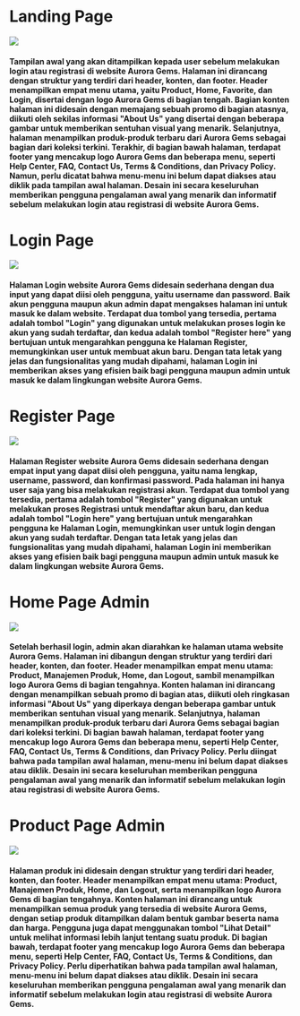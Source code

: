 <h1 class="text-4xl font-bold ">
          Landing Page
</h1>
<img src="https://github.com/Natalieefd/Aurora-Gems/blob/main/public/ss/landing_page.jpeg">
<h4 class="text-4xl font-normal ">
      Tampilan awal yang akan ditampilkan kepada user sebelum melakukan login atau registrasi di website Aurora Gems. Halaman ini dirancang dengan struktur yang terdiri dari header, konten, dan footer. Header menampilkan empat menu utama, yaitu Product, Home, Favorite, dan Login, disertai dengan logo Aurora Gems di bagian tengah. Bagian konten halaman ini didesain dengan memajang sebuah promo di bagian atasnya, diikuti oleh sekilas informasi "About Us" yang disertai dengan beberapa gambar untuk memberikan sentuhan visual yang menarik. Selanjutnya, halaman menampilkan produk-produk terbaru dari Aurora Gems sebagai bagian dari koleksi terkini. Terakhir, di bagian bawah halaman, terdapat footer yang mencakup logo Aurora Gems dan beberapa menu, seperti Help Center, FAQ, Contact Us, Terms & Conditions, dan Privacy Policy. Namun, perlu dicatat bahwa menu-menu ini belum dapat diakses atau diklik pada tampilan awal halaman. Desain ini secara keseluruhan memberikan pengguna pengalaman awal yang menarik dan informatif sebelum melakukan login atau registrasi di website Aurora Gems.
</h4>

<h1 class="text-4xl font-bold ">
          Login Page
</h1>
<img src="https://github.com/Natalieefd/Aurora-Gems/blob/main/public/ss/login.jpeg">
<h4 class="text-4xl font-normal ">
    Halaman Login website Aurora Gems didesain sederhana dengan dua input yang dapat diisi oleh pengguna, yaitu username dan password. Baik akun pengguna maupun akun admin dapat mengakses halaman ini untuk masuk ke dalam website. Terdapat dua tombol yang tersedia, pertama adalah tombol "Login" yang digunakan untuk melakukan proses login ke akun yang sudah terdaftar, dan kedua adalah tombol "Register here" yang bertujuan untuk mengarahkan pengguna ke Halaman Register, memungkinkan user untuk membuat akun baru. Dengan tata letak yang jelas dan fungsionalitas yang mudah dipahami, halaman Login ini memberikan akses yang efisien baik bagi pengguna maupun admin untuk masuk ke dalam lingkungan website Aurora Gems.
</h4>

<h1 class="text-4xl font-bold ">
          Register Page
</h1>
<img src="https://github.com/Natalieefd/Aurora-Gems/blob/main/public/ss/register.jpeg">
<h4 class="text-4xl font-normal ">
    Halaman Register website Aurora Gems didesain sederhana dengan empat input yang dapat diisi oleh pengguna, yaitu nama lengkap, username, password, dan konfirmasi password. Pada halaman ini hanya user saja yang bisa melakukan registrasi akun. Terdapat dua tombol yang tersedia, pertama adalah tombol "Register" yang digunakan untuk melakukan proses Registrasi untuk mendaftar akun baru, dan kedua adalah tombol "Login here" yang bertujuan untuk mengarahkan pengguna ke Halaman Login, memungkinkan user untuk login dengan akun yang sudah terdaftar. Dengan tata letak yang jelas dan fungsionalitas yang mudah dipahami, halaman Login ini memberikan akses yang efisien baik bagi pengguna maupun admin untuk masuk ke dalam lingkungan website Aurora Gems.
</h4>

<h1 class="text-4xl font-bold ">
          Home Page Admin
</h1>
<img src="https://github.com/Natalieefd/Aurora-Gems/blob/main/public/ss/dashboard_admin.jpeg">
<h4 class="text-4xl font-normal ">
    Setelah berhasil login, admin akan diarahkan ke halaman utama website Aurora Gems. Halaman ini dibangun dengan struktur yang terdiri dari header, konten, dan footer. Header menampilkan empat menu utama: Product, Manajemen Produk, Home, dan Logout, sambil menampilkan logo Aurora Gems di bagian tengahnya. Konten halaman ini dirancang dengan menampilkan sebuah promo di bagian atas, diikuti oleh ringkasan informasi "About Us" yang diperkaya dengan beberapa gambar untuk memberikan sentuhan visual yang menarik. Selanjutnya, halaman menampilkan produk-produk terbaru dari Aurora Gems sebagai bagian dari koleksi terkini. Di bagian bawah halaman, terdapat footer yang mencakup logo Aurora Gems dan beberapa menu, seperti Help Center, FAQ, Contact Us, Terms & Conditions, dan Privacy Policy. Perlu diingat bahwa pada tampilan awal halaman, menu-menu ini belum dapat diakses atau diklik. Desain ini secara keseluruhan memberikan pengguna pengalaman awal yang menarik dan informatif sebelum melakukan login atau registrasi di website Aurora Gems.
</h4>



<h1 class="text-4xl font-bold ">
          Product Page Admin
</h1>
<img src="https://github.com/Natalieefd/Aurora-Gems/blob/main/public/ss/product_admin.jpeg">
<h4 class="text-4xl font-normal "> 
    Halaman produk ini didesain dengan struktur yang terdiri dari header, konten, dan footer. Header menampilkan empat menu utama: Product, Manajemen Produk, Home, dan Logout, serta menampilkan logo Aurora Gems di bagian tengahnya. Konten halaman ini dirancang untuk menampilkan semua produk yang tersedia di website Aurora Gems, dengan setiap produk ditampilkan dalam bentuk gambar beserta nama dan harga. Pengguna juga dapat menggunakan tombol "Lihat Detail" untuk melihat informasi lebih lanjut tentang suatu produk. Di bagian bawah, terdapat footer yang mencakup logo Aurora Gems dan beberapa menu, seperti Help Center, FAQ, Contact Us, Terms & Conditions, dan Privacy Policy. Perlu diperhatikan bahwa pada tampilan awal halaman, menu-menu ini belum dapat diakses atau diklik. Desain ini secara keseluruhan memberikan pengguna pengalaman awal yang menarik dan informatif sebelum melakukan login atau registrasi di website Aurora Gems.
</h4>
